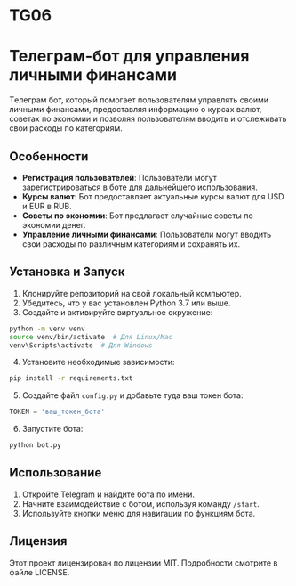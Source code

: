 # TG06

# Телеграм-бот для управления личными финансами

Tелеграм бот, который помогает пользователям управлять своими личными финансами, предоставляя информацию о курсах валют, советах по экономии и позволяя пользователям вводить и отслеживать свои расходы по категориям.

## Особенности

- **Регистрация пользователей**: Пользователи могут зарегистрироваться в боте для дальнейшего использования.
- **Курсы валют**: Бот предоставляет актуальные курсы валют для USD и EUR в RUB.
- **Советы по экономии**: Бот предлагает случайные советы по экономии денег.
- **Управление личными финансами**: Пользователи могут вводить свои расходы по различным категориям и сохранять их.

## Установка и Запуск

1. Клонируйте репозиторий на свой локальный компьютер.
2. Убедитесь, что у вас установлен Python 3.7 или выше.
3. Создайте и активируйте виртуальное окружение:

```bash
python -m venv venv
source venv/bin/activate  # Для Linux/Mac
venv\Scripts\activate  # Для Windows
```

4. Установите необходимые зависимости:

```bash
pip install -r requirements.txt
```

5. Создайте файл `config.py` и добавьте туда ваш токен бота:

```python
TOKEN = 'ваш_токен_бота'
```

6. Запустите бота:

```bash
python bot.py
```

## Использование

1. Откройте Telegram и найдите бота по имени.
2. Начните взаимодействие с ботом, используя команду `/start`.
3. Используйте кнопки меню для навигации по функциям бота.

## Лицензия

Этот проект лицензирован по лицензии MIT. Подробности смотрите в файле LICENSE.
